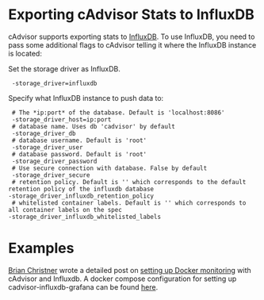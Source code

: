 # Exporting cAdvisor Stats to InfluxDB

cAdvisor supports exporting stats to [InfluxDB](http://influxdb.com). To use InfluxDB, you need to pass some additional flags to cAdvisor telling it where the InfluxDB instance is located:

Set the storage driver as InfluxDB.

```
 -storage_driver=influxdb
```

Specify what InfluxDB instance to push data to:

```
 # The *ip:port* of the database. Default is 'localhost:8086'
 -storage_driver_host=ip:port
 # database name. Uses db 'cadvisor' by default
 -storage_driver_db
 # database username. Default is 'root'
 -storage_driver_user
 # database password. Default is 'root'
 -storage_driver_password
 # Use secure connection with database. False by default
 -storage_driver_secure
 # retention policy. Default is '' which corresponds to the default retention policy of the influxdb database
-storage_driver_influxdb_retention_policy
 # whitelisted container labels. Default is '' which corresponds to all container labels on the spec 
-storage_driver_influxdb_whitelisted_labels
```

# Examples

[Brian Christner](https://www.brianchristner.io) wrote a detailed post on [setting up Docker monitoring](https://www.brianchristner.io/how-to-setup-docker-monitoring) with cAdvisor and Influxdb.  A docker compose configuration for setting up cadvisor-influxdb-grafana can be found [here](https://github.com/dalekurt/docker-monitoring/blob/master/docker-compose.yml).
